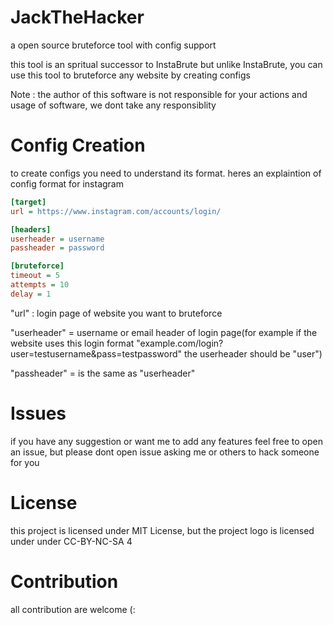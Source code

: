 # JackTheHacker
a open source bruteforce tool with config support

this tool is an spritual successor to InstaBrute but unlike InstaBrute, you can use this tool to bruteforce any website by creating configs

Note : the author of this software is not responsible for your actions and usage of software, we dont take any responsiblity

# Config Creation
to create configs you need to understand its format. heres an explaintion of config format for instagram

```ini
[target]
url = https://www.instagram.com/accounts/login/

[headers]
userheader = username
passheader = password

[bruteforce]
timeout = 5
attempts = 10
delay = 1
```
"url" : login page of website you want to bruteforce

"userheader" = username or email header of login page(for example if the website uses this login format "example.com/login?user=testusername&pass=testpassword" the userheader should be "user") 

"passheader" = is the same as "userheader"

# Issues

if you have any suggestion or want me to add any features feel free to open an issue, but please dont open issue asking me or others to hack someone for you

# License

this project is licensed under MIT License, but the project logo is licensed under under CC-BY-NC-SA 4 

# Contribution

all contribution are welcome (:

